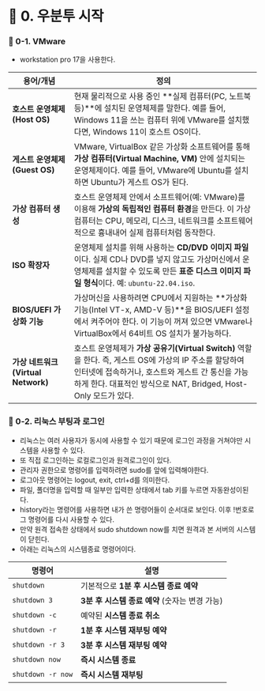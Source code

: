 # 📌 0. 우분투 시작
### 📌 0-1. VMware
- workstation pro 17을 사용한다.

| 용어/개념                         | 정의                                                                                                                                                    |
| ----------------------------- | ----------------------------------------------------------------------------------------------------------------------------------------------------- |
| **호스트 운영체제 (Host OS)**        | 현재 물리적으로 사용 중인 \*\*실제 컴퓨터(PC, 노트북 등)\*\*에 설치된 운영체제를 말한다. 예를 들어, Windows 11을 쓰는 컴퓨터 위에 VMware를 설치했다면, Windows 11이 호스트 OS이다.                            |
| **게스트 운영체제 (Guest OS)**       | VMware, VirtualBox 같은 가상화 소프트웨어를 통해 **가상 컴퓨터(Virtual Machine, VM)** 안에 설치되는 운영체제이다. 예를 들어, VMware에 Ubuntu를 설치하면 Ubuntu가 게스트 OS가 된다.                   |
| **가상 컴퓨터 생성**                 | 호스트 운영체제 안에서 소프트웨어(예: VMware)를 이용해 **가상의 독립적인 컴퓨터 환경**을 만든다. 이 가상 컴퓨터는 CPU, 메모리, 디스크, 네트워크를 소프트웨어적으로 흉내내어 실제 컴퓨터처럼 동작한다.                              |
| **ISO 확장자**                   | 운영체제 설치를 위해 사용하는 **CD/DVD 이미지 파일**이다. 실제 CD나 DVD를 넣지 않고도 가상머신에서 운영체제를 설치할 수 있도록 만든 **표준 디스크 이미지 파일 형식**이다. 예: `ubuntu-22.04.iso`.                     |
| **BIOS/UEFI 가상화 기능**          | 가상머신을 사용하려면 CPU에서 지원하는 \*\*가상화 기능(Intel VT-x, AMD-V 등)\*\*을 BIOS/UEFI 설정에서 켜주어야 한다. 이 기능이 꺼져 있으면 VMware나 VirtualBox에서 64비트 OS 설치가 불가능하다.              |
| **가상 네트워크 (Virtual Network)** | 호스트 운영체제가 **가상 공유기(Virtual Switch)** 역할을 한다. 즉, 게스트 OS에 가상의 IP 주소를 할당하여 인터넷에 접속하거나, 호스트와 게스트 간 통신을 가능하게 한다. 대표적인 방식으로 NAT, Bridged, Host-Only 모드가 있다. |

### 📌 0-2. 리눅스 부팅과 로그인
- 리눅스는 여러 사용자가 동시에 사용할 수 있기 때문에 로그인 과정을 거쳐야만 시스템을 사용할 수 있다.
- 또 직접 로그인하는 로컬로그인과 원격로그인이 있다.
- 관리자 권한으로 명령어를 입력하려면 sudo를 앞에 입력해야한다.
- 로그아웃 명령어는 logout, exit, ctrl+d를 의미한다.
- 파일, 폴더명을 입력할 때 일부만 입력한 상태에서 tab 키를 누르면 자동완성이된다.
- history라는 명령어를 사용하면 내가 쓴 명령어들이 순서대로 보인다. 이후 !번호로 그 명령어를 다시 사용할 수 있다.
- 만약 원격 접속한 상태에서 sudo shutdown now를 치면 원격과 본 서버의 시스템이 닫힌다.
- 아래는 리눅스의 시스템종료 명령어이다.

| 명령어               | 설명                             |
| ----------------- | ------------------------------ |
| `shutdown`        | 기본적으로 **1분 후 시스템 종료 예약**       |
| `shutdown 3`      | **3분 후 시스템 종료 예약** (숫자는 변경 가능) |
| `shutdown -c`     | 예약된 **시스템 종료 취소**              |
| `shutdown -r`     | **1분 후 시스템 재부팅 예약**            |
| `shutdown -r 3`   | **3분 후 시스템 재부팅 예약**            |
| `shutdown now`    | **즉시 시스템 종료**                  |
| `shutdown -r now` | **즉시 시스템 재부팅**                 |

